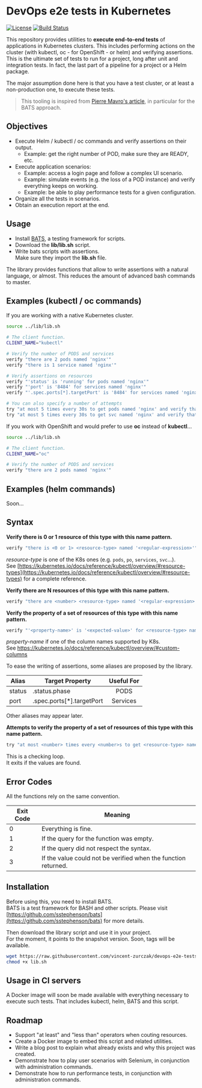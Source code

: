 # DevOps e2e tests in Kubernetes
[![License](https://img.shields.io/github/license/mashape/apistatus.svg)]()
[![Build Status](https://travis-ci.org/vincent-zurczak/devops-e2e-tests-in-kubernetes.svg?branch=master)](https://travis-ci.org/vincent-zurczak/devops-e2e-tests-in-kubernetes)

This repository provides utilities to **execute end-to-end tests** of applications in Kubernetes clusters. This includes performing actions on the cluster (with kubectl, oc - for OpenShift - or helm) and verifying assertions. This is the ultimate set of tests to run for a project, long after unit and integration tests. In fact, the last part of a pipeline for a project or a Helm package.

The major assumption done here is that you have a test cluster, or at least a non-production one, to execute these tests.

> This tooling is inspired from [Pierre Mavro's article](https://blog.deimos.fr/2019/02/08/k8s-euft-run-functional-tests-on-your-helm-charts/), in particular for the BATS approach.


## Objectives

* Execute Helm / kubectl / oc commands and verify assertions on their output.
  * Example: get the right number of POD, make sure they are READY, etc.
* Execute application scenarios: 
  * Example: access a login page and follow a complex UI scenario.
  * Example: simulate events (e.g. the loss of a POD instance) and verify everything keeps on working.
  * Example: be able to play performance tests for a given configuration.
* Organize all the tests in scenarios.
* Obtain an execution report at the end.


## Usage

* Install [BATS](https://github.com/sstephenson/bats), a testing framework for scripts.
* Download the **lib/lib.sh** script.
* Write bats scripts with assertions.  
Make sure they import the **lib.sh** file.

The library provides functions that allow to write assertions with a natural language, or almost. This reduces the amount of advanced bash commands to master.


## Examples (kubectl / oc commands)

If you are working with a native Kubernetes cluster.

```bash
source ../lib/lib.sh

# The client function.
CLIENT_NAME="kubectl"

# Verify the number of PODS and services
verify "there are 2 pods named 'nginx'"
verify "there is 1 service named 'nginx'"

# Verify assertions on resources
verify "'status' is 'running' for pods named 'nginx'"
verify "'port' is '8484' for services named 'nginx'"
verify "'.spec.ports[*].targetPort' is '8484' for services named 'nginx'"

# You can also specify a number of attempts
try "at most 5 times every 30s to get pods named 'nginx' and verify that 'status' is 'running'"
try "at most 5 times every 30s to get svc named 'nginx' and verify that '.spec.ports[*].targetPort' is '8484'"
```

If you work with OpenShift and would prefer to use **oc** instead of **kubectl**...

```bash
source ../lib/lib.sh

# The client function.
CLIENT_NAME="oc"

# Verify the number of PODS and services
verify "there are 2 pods named 'nginx'"
```


## Examples (helm commands)

Soon...


## Syntax

**Verify there is 0 or 1 resource of this type with this name pattern.**

```bash
verify "there is <0 or 1> <resource-type> named '<regular-expression>'"
```

*resource-type* is one of the K8s ones (e.g. `pods`, `po`, `services`, `svc`...).  
See [https://kubernetes.io/docs/reference/kubectl/overview/#resource-types](https://kubernetes.io/docs/reference/kubectl/overview/#resource-types) for a complete reference.

**Verify there are N resources of this type with this name pattern.**

```bash
verify "there are <number> <resource-type> named '<regular-expression>'"
```

**Verify the property of a set of resources of this type with this name pattern.**

```bash
verify "'<property-name>' is '<expected-value>' for <resource-type> named '<regular-expression>'"
```

*property-name* if one of the column names supported by K8s.  
See https://kubernetes.io/docs/reference/kubectl/overview/#custom-columns

To ease the writing of assertions, some aliases are proposed by the library.

| Alias  | Target Property           | Useful For |
| ------ | ------------------------- | :--------: |
| status | .status.phase             | PODS       |
| port   | .spec.ports[*].targetPort | Services   |

Other aliases may appear later.

**Attempts to verify the property of a set of resources of this type with this name pattern.**

```bash
try "at most <number> times every <number>s to get <resource-type> named '<regular-expression>' and verify that '<property-name>' is '<expected-value>'"
```

This is a checking loop.  
It exits if the values are found.


## Error Codes

All the functions rely on the same convention.

| Exit Code | Meaning |
| --------- | ------- |
|     0     | Everything is fine. |
|     1     | If the query for the function was empty. |
|     2     | If the query did not respect the syntax. |
|     3     | If the value could not be verified when the function returned. |


## Installation

Before using this, you need to install BATS.  
BATS is a test framework for BASH and other scripts.
Please visit [https://github.com/sstephenson/bats](https://github.com/sstephenson/bats) for more details.

Then download the library script and use it in your project.  
For the moment, it points to the snapshot version. Soon, tags will be available.

```bash
wget https://raw.githubusercontent.com/vincent-zurczak/devops-e2e-tests-in-kubernetes/master/lib/lib.sh
chmod +x lib.sh
```


## Usage in CI servers

A Docker image will soon be made available with everything necessary to execute such tests.
That includes kubectl, helm, BATS and this script.


## Roadmap

* Support "at least" and "less than" operators when couting resources.
* Create a Docker image to embed this script and related utilities.
* Write a blog post to explain what already exists and why this project was created.
* Demonstrate how to play user scenarios with Selenium, in conjunction with administration commands.
* Demonstrate how to run performance tests, in conjunction with administration commands.

